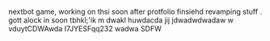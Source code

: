nextbot game, working on thsi soon after protfolio finsiehd revamping stuff
.
gott alock in soon tbhkl;'ik
m
dwakl
huwdacda
jij
jdwadwdwadaw
w
vduytCDWAwda
I7JYESFqq232
wadwa
SDFW
